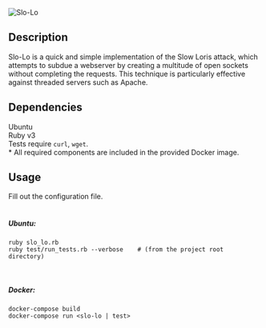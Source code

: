 ![Slo-Lo](https://raw.githubusercontent.com/nlo-portfolio/nlo-portfolio.github.io/master/style/images/programs/slo-lo.png "Slo-Lo")

## Description ##

Slo-Lo is a quick and simple implementation of the Slow Loris attack, which attempts to subdue a webserver by creating a multitude of open sockets without completing the requests. This technique is particularly effective against threaded servers such as Apache.<br>

## Dependencies ##

Ubuntu<br>
Ruby v3<br>
Tests require `curl`, `wget`.<br>
\* All required components are included in the provided Docker image.

## Usage ##

Fill out the configuration file.<br>
<br>
##### Ubuntu: #####

```
ruby slo_lo.rb
ruby test/run_tests.rb --verbose    # (from the project root directory)
```
<br>

##### Docker: #####

```
docker-compose build
docker-compose run <slo-lo | test>
```
